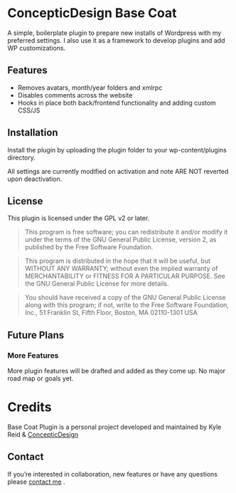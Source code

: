 # ConcepticDesign Base Coat

A simple, boilerplate plugin to prepare new installs of Wordpress with my preferred settings. I also use it as a framework to develop plugins and add WP customizations.

## Features

* Removes avatars, month/year folders and xmlrpc
* Disables comments across the website
* Hooks in place both back/frontend functionality and adding custom CSS/JS

## Installation

Install the plugin by uploading the plugin folder to your wp-content/plugins directory. 

All settings are currently modified on activation and note ARE NOT reverted upon deactivation.

## License

This plugin is licensed under the GPL v2 or later.

> This program is free software; you can redistribute it and/or modify it under the terms of the GNU General Public License, version 2, as published by the Free Software Foundation.

> This program is distributed in the hope that it will be useful, but WITHOUT ANY WARRANTY; without even the implied warranty of MERCHANTABILITY or FITNESS FOR A PARTICULAR PURPOSE. See the GNU General Public License for more details.

> You should have received a copy of the GNU General Public License along with this program; if not, write to the Free Software Foundation, Inc., 51 Franklin St, Fifth Floor, Boston, MA 02110-1301 USA

## Future Plans

### More Features

More plugin features will be drafted and added as they come up. No major road map or goals yet.

# Credits

Base Coat Plugin is a personal project developed and maintained by Kyle Reid &amp; [ConcepticDesign](http://concepticdesign.com)

## Contact

If you’re interested in collaboration, new features or have any questions please [contact me](http://concepticdesign.com/contact/) .

